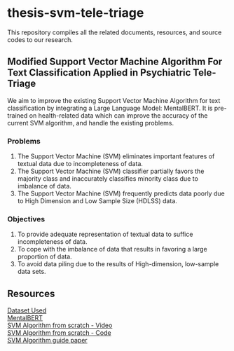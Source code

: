 # thesis-svm-tele-triage
This repository compiles all the related documents, resources, and source codes to our research.

## Modified Support Vector Machine Algorithm For Text Classification Applied in Psychiatric Tele-Triage
We aim to improve the existing Support Vector Machine Algorithm for text classification by integrating a Large Language Model: MentalBERT. It is pre-trained on health-related data which can improve the accuracy of the current SVM algorithm, and handle the existing problems.

### Problems
1. The Support Vector Machine (SVM) eliminates important features of textual data due to incompleteness of data. <br>
2. The Support Vector Machine (SVM) classifier partially favors the majority class and inaccurately classifies minority class due to imbalance of data. <br>
3. The Support Vector Machine (SVM) frequently predicts data poorly due to High Dimension and Low Sample Size (HDLSS) data.

### Objectives
1. To provide adequate representation of textual data to suffice incompleteness of data.
2. To cope with the imbalance of data that results in favoring a large proportion of data.
3. To avoid data piling due to the results of High-dimension, low-sample data sets.

## Resources
[Dataset Used](https://zenodo.org/records/2667859#.YCwdTR1OlQI) <br>
[MentalBERT](https://arxiv.org/abs/2110.15621)<br>
[SVM Algorithm from scratch - Video](https://www.youtube.com/watch?v=UX0f9BNBcsY)<br>
[SVM Algorithm from scratch - Code](https://github.com/patrickloeber/MLfromscratch/blob/master/mlfromscratch/svm.py)<br>
[SVM Algorithm guide paper](https://academic.oup.com/jamia/article/25/11/1481/5149328?login=false)<br>
